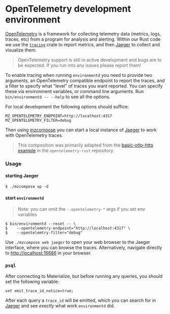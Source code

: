 # OpenTelemetry development environment

[OpenTelemetry] is a framework for collecting telemetry data (metrics, logs, traces,
etc) from a program for analysis and alerting. Within our Rust code we use the 
[`tracing`] crate to report metrics, and then [Jaeger] to collect and visualize them.

> OpenTelemetry support is still in active development and bugs are to be expected. If 
> you run into any issues please report them!

To enable tracing when running `environmentd` you need to provide two arguments, an 
OpenTelemetry compatible endpoint to report the traces, and a filter to specify what 
"level" of traces you want reported. You can specify these via environment variables, or 
command line arguments. Run `bin/environmentd -- --help` to see all the options.

For local development the following options should suffice:
```
MZ_OPENTELEMETRY_ENDPOINT=http://localhost:4317
MZ_OPENTELEMETRY_FILTER=debug
```

Then using [mzcompose] you can start a local instance of [Jaeger] to work with
OpenTelemetry traces.

> This composition was primarily adapted from the [basic-otlp-http example]
> in the `opentelemetry-rust` repository.

### Usage


#### starting Jaeger
```
$ ./mzcompose up -d
```

#### start `environmentd`
> Note: you can omit the `--opentelemetry-*` args if you set env variables
```
$ bin/environmentd --reset -- \
$    --opentelemetry-endpoint="http://localhost:4317" \
$    --opentelemtry-filter="debug"
```

Use `./mzcompose web jaeger` to open your web browser to the Jaeger
interface, where you can browse the traces. Alternatively, navigate
directly to <http://localhost:16686> in your browser.

### `psql`
After connecting to Materialize, but before running any queries, you should set the following variable:

```
set emit_trace_id_notice=true;
```

After each query a `trace_id` will be emitted, which you can search for in 
[Jaeger] and see _exactly_ what work `environmentd` did.


[OpenTelemetry]: https://opentelemetry.io/
[`tracing`]: https://docs.rs/tracing/latest/tracing/
[Jaeger]: https://www.jaegertracing.io/
[mzcompose]: ../../doc/developer/mzcompose.md
[basic-otlp-http example]: https://github.com/open-telemetry/opentelemetry-rust/tree/a767fd3a7f08f4d7312a1c0dbb5ac0580a108eb3/examples/basic-otlp-http
